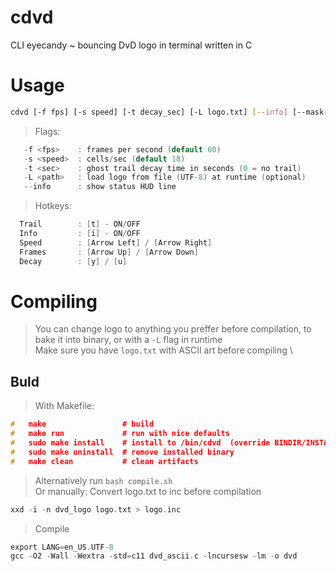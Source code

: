 # cdvd
CLI eyecandy ~ bouncing DvD logo in terminal written in C

# Usage
```bash
cdvd [-f fps] [-s speed] [-t decay_sec] [-L logo.txt] [--info] [--mask-edges|--mask-blanks]
```

> Flags:
```c
   -f <fps>    : frames per second (default 60)
   -s <speed>  : cells/sec (default 18)
   -t <sec>    : ghost trail decay time in seconds (0 = no trail)
   -L <path>   : load logo from file (UTF-8) at runtime (optional)
   --info      : show status HUD line
```
> Hotkeys:
```c
  Trail        : [t] - ON/OFF
  Info         : [i] - ON/OFF
  Speed        : [Arrow Left] / [Arrow Right]
  Frames       : [Arrow Up] / [Arrow Down]
  Decay        : [y] / [u]
```

# Compiling
> You can change logo to anything you preffer before compilation, to bake it into binary, or with a `-L` flag in runtime \
> Make sure you have `logo.txt` with ASCII art before compiling \

## Buld
> With Makefile:
```c
#   make                 # build
#   make run             # run with nice defaults
#   sudo make install    # install to /bin/cdvd  (override BINDIR/INSTALL_NAME)
#   sudo make uninstall  # remove installed binary
#   make clean           # clean artifacts
```
> Alternatively run `bash compile.sh` \
> Or manually:
> Convert logo.txt to inc before compilation
```c
xxd -i -n dvd_logo logo.txt > logo.inc
```
> Compile
```c
export LANG=en_US.UTF-8
gcc -O2 -Wall -Wextra -std=c11 dvd_ascii.c -lncursesw -lm -o dvd
```
